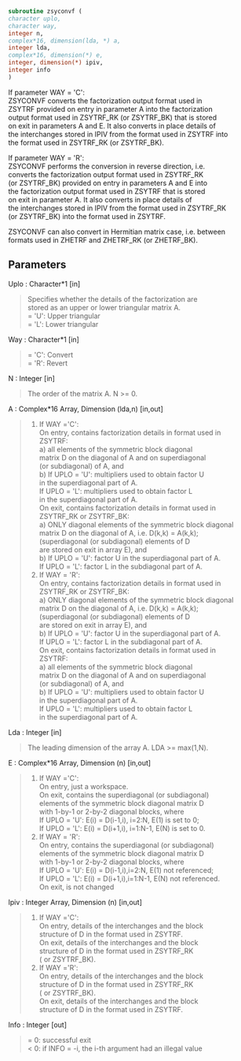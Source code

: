 ```fortran  
subroutine zsyconvf (  
character uplo,  
character way,  
integer n,  
complex*16, dimension(lda, *) a,  
integer lda,  
complex*16, dimension(*) e,  
integer, dimension(*) ipiv,  
integer info  
)  
```  
If parameter WAY = 'C':  
ZSYCONVF converts the factorization output format used in  
ZSYTRF provided on entry in parameter A into the factorization  
output format used in ZSYTRF_RK (or ZSYTRF_BK) that is stored  
on exit in parameters A and E. It also converts in place details of  
the interchanges stored in IPIV from the format used in ZSYTRF into  
the format used in ZSYTRF_RK (or ZSYTRF_BK).  
  
If parameter WAY = 'R':  
ZSYCONVF performs the conversion in reverse direction, i.e.  
converts the factorization output format used in ZSYTRF_RK  
(or ZSYTRF_BK) provided on entry in parameters A and E into  
the factorization output format used in ZSYTRF that is stored  
on exit in parameter A. It also converts in place details of  
the interchanges stored in IPIV from the format used in ZSYTRF_RK  
(or ZSYTRF_BK) into the format used in ZSYTRF.  
  
ZSYCONVF can also convert in Hermitian matrix case, i.e. between  
formats used in ZHETRF and ZHETRF_RK (or ZHETRF_BK).  
  
## Parameters  
Uplo : Character*1 [in]  
> Specifies whether the details of the factorization are  
> stored as an upper or lower triangular matrix A.  
> = 'U':  Upper triangular  
> = 'L':  Lower triangular  
  
Way : Character*1 [in]  
> = 'C': Convert  
> = 'R': Revert  
  
N : Integer [in]  
> The order of the matrix A.  N >= 0.  
  
A : Complex*16 Array, Dimension (lda,n) [in,out]  
> 1) If WAY ='C':  
> On entry, contains factorization details in format used in  
> ZSYTRF:  
> a) all elements of the symmetric block diagonal  
> matrix D on the diagonal of A and on superdiagonal  
> (or subdiagonal) of A, and  
> b) If UPLO = 'U': multipliers used to obtain factor U  
> in the superdiagonal part of A.  
> If UPLO = 'L': multipliers used to obtain factor L  
> in the superdiagonal part of A.  
> On exit, contains factorization details in format used in  
> ZSYTRF_RK or ZSYTRF_BK:  
> a) ONLY diagonal elements of the symmetric block diagonal  
> matrix D on the diagonal of A, i.e. D(k,k) = A(k,k);  
> (superdiagonal (or subdiagonal) elements of D  
> are stored on exit in array E), and  
> b) If UPLO = 'U': factor U in the superdiagonal part of A.  
> If UPLO = 'L': factor L in the subdiagonal part of A.  
> 2) If WAY = 'R':  
> On entry, contains factorization details in format used in  
> ZSYTRF_RK or ZSYTRF_BK:  
> a) ONLY diagonal elements of the symmetric block diagonal  
> matrix D on the diagonal of A, i.e. D(k,k) = A(k,k);  
> (superdiagonal (or subdiagonal) elements of D  
> are stored on exit in array E), and  
> b) If UPLO = 'U': factor U in the superdiagonal part of A.  
> If UPLO = 'L': factor L in the subdiagonal part of A.  
> On exit, contains factorization details in format used in  
> ZSYTRF:  
> a) all elements of the symmetric block diagonal  
> matrix D on the diagonal of A and on superdiagonal  
> (or subdiagonal) of A, and  
> b) If UPLO = 'U': multipliers used to obtain factor U  
> in the superdiagonal part of A.  
> If UPLO = 'L': multipliers used to obtain factor L  
> in the superdiagonal part of A.  
  
Lda : Integer [in]  
> The leading dimension of the array A.  LDA >= max(1,N).  
  
E : Complex*16 Array, Dimension (n) [in,out]  
> 1) If WAY ='C':  
> On entry, just a workspace.  
> On exit, contains the superdiagonal (or subdiagonal)  
> elements of the symmetric block diagonal matrix D  
> with 1-by-1 or 2-by-2 diagonal blocks, where  
> If UPLO = 'U': E(i) = D(i-1,i), i=2:N, E(1) is set to 0;  
> If UPLO = 'L': E(i) = D(i+1,i), i=1:N-1, E(N) is set to 0.  
> 2) If WAY = 'R':  
> On entry, contains the superdiagonal (or subdiagonal)  
> elements of the symmetric block diagonal matrix D  
> with 1-by-1 or 2-by-2 diagonal blocks, where  
> If UPLO = 'U': E(i) = D(i-1,i),i=2:N, E(1) not referenced;  
> If UPLO = 'L': E(i) = D(i+1,i),i=1:N-1, E(N) not referenced.  
> On exit, is not changed  
  
Ipiv : Integer Array, Dimension (n) [in,out]  
> 1) If WAY ='C':  
> On entry, details of the interchanges and the block  
> structure of D in the format used in ZSYTRF.  
> On exit, details of the interchanges and the block  
> structure of D in the format used in ZSYTRF_RK  
> ( or ZSYTRF_BK).  
> 1) If WAY ='R':  
> On entry, details of the interchanges and the block  
> structure of D in the format used in ZSYTRF_RK  
> ( or ZSYTRF_BK).  
> On exit, details of the interchanges and the block  
> structure of D in the format used in ZSYTRF.  
  
Info : Integer [out]  
> = 0:  successful exit  
> < 0:  if INFO = -i, the i-th argument had an illegal value  
  
